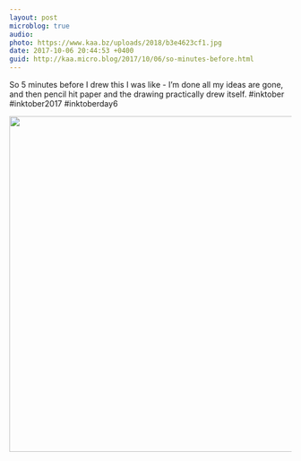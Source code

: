 ```yaml
---
layout: post
microblog: true
audio: 
photo: https://www.kaa.bz/uploads/2018/b3e4623cf1.jpg
date: 2017-10-06 20:44:53 +0400
guid: http://kaa.micro.blog/2017/10/06/so-minutes-before.html
---
```

So 5 minutes before I drew this I was like - I’m done all my ideas are gone, and then pencil hit paper and the drawing practically drew itself. #inktober #inktober2017 #inktoberday6

<img src="https://www.kaa.bz/uploads/2018/b3e4623cf1.jpg" width="600" height="600" />
